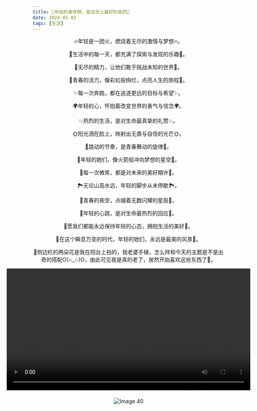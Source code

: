 ```yaml
---
title: 💓年轻的身体啊，是这世上最好的良药💓
date: 2024-05-02
tags: [生活]
---
```

<div style="text-align: center;">
            <p>🔥年轻是一团火，燃烧着无尽的激情与梦想🔥。</p>
            <p>🌟生活中的每一天，都充满了探索与发现的乐趣🌟。</p>
            <p>💪无尽的精力，让他们敢于挑战未知的世界💪。</p>
            <p>🌈青春的活力，像彩虹般绚烂，点亮人生的旅程🌈。</p>
            <p>✨每一次奔跑，都在追逐更远的目标与希望✨。</p>
            <p>🌍年轻的心，怀抱着改变世界的勇气与信念🌍。</p>
            <p>💥热烈的生活，是对生命最真挚的礼赞💥。</p>
            <p>🌞阳光洒在脸上，映射出无畏与自信的光芒🌞。</p>
            <p>💃跳动的节奏，是青春舞动的旋律💃。</p>
            <p>🚀年轻的她们，像火箭般冲向梦想的星空🚀。</p>
            <p>🌺每一次微笑，都是对未来的美好期许🌺。</p>
            <p>🏞️无论山高水远，年轻的脚步从未停歇🏞️。</p>
            <p>🌌青春的夜空，点缀着无数闪耀的星辰🌌。</p>
            <p>💖年轻的心跳，是对生命最热烈的回应💖。</p>
            <p>🌟愿我们都能永远保持年轻的心态，拥抱生活的美好🌟。</p>
            <p>💫在这个瞬息万变的时代，年轻的她们，永远是最美的风景💫。</p>
            <p>🌈侧边栏的两朵花是我在阳台上拍的，我老婆手植，怎么样和今天的主题是不是出奇的搭配O(∩_∩)O，由此可见我是真的老了，居然开始喜欢这些东西了🌈。</p>
</div>

<div style="display: flex; flex-direction: column; gap: 20px; align-items: center;">
        <div style="display: flex; justify-content: center;">
            <video controls width="640">
            <source src="https://baojizhu.github.io/shared-assets/images/20240502/MP4_20250421_141853VLOG.mp4" type="video/mp4">
            您的浏览器不支持 HTML 视频。
            </video>
        </div>
        <div style="display: flex; flex-direction: column; gap: 20px; align-items: center;">
    <img src="https://baojizhu.github.io/shared-assets/images/20240502/left.jpg" alt="Image 40" style="width: auto; max-width: 100%; height: auto;">

</div>